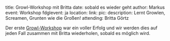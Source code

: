 title: Growl-Workshop mit Britta
date: sobald es wieder geht
author: Markus
event: Workshop
fdglevent: ja
location:
link:
pic:
description: Lernt Growlen, Screamen, Grunten wie die Großen! 
attending: Britta Görtz

Der erste [Growl-Workshop](/growl-workshop.html) war ein voller Erfolg und wir 
werden dies auf jeden Fall zusammen mit Britta wiederholen, sobald es möglich 
wird.